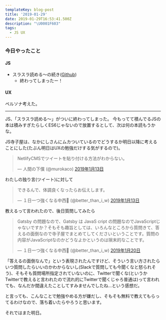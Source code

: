 ```yaml
---
templateKey: blog-post
title: '2019-01-29'
date: 2019-01-29T16:53:41.500Z
description: "\U0001F603"
tags:
  - JS UX
---
```

### 今日やったこと

#### JS
* スラスラ読める〜の続き([Github](https://github.com/murokaco/furigana-programming/commit/76b6d8721b8e6a7251e836792e979d4648cecc5d))
    * 終わってしまったー！

#### UX

ペルソナ考えた。

-----

JS、「スラスラ読める〜」がついに終わってしまった。
今もってて積んでるJSの本は積みすぎたらしくES6じゃないので放置するとして、次は何の本読もうかな。

JS寺子屋は、なかにしさんにムカついているのでどうするか明日以降に考えることにした(たぶん明日はUXの勉強だけする気がするので)。

<blockquote class="twitter-tweet" data-lang="ja"><p lang="ja" dir="ltr">NetlifyCMSでツイートを貼り付ける方法がわからない。</p>&mdash; 人間の下僕 (@murokaco) <a href="https://twitter.com/murokaco/status/1084495584579411968?ref_src=twsrc%5Etfw">2019年1月13日</a></blockquote>
<script async src="https://platform.twitter.com/widgets.js" charset="utf-8"></script>


わたしの独り言(ツイート)に対して

<blockquote class="twitter-tweet" data-lang="ja"><p lang="ja" dir="ltr">できるんで、体調良くなったらお伝えします。</p>&mdash; １日一つ強くなる中西🐶 (@better_than_i_w) <a href="https://twitter.com/better_than_i_w/status/1084505991394152448?ref_src=twsrc%5Etfw">2019年1月13日</a></blockquote>
<script async src="https://platform.twitter.com/widgets.js" charset="utf-8"></script>


教えるって言われたので、後日質問してみたら


<blockquote class="twitter-tweet" data-lang="ja"><p lang="ja" dir="ltr">Gatsby の問題なので、Gatsby は JavaS cript の問題なのでJavaScriptじゃないですか？そもそも趣旨としては、いろんなところから質問きて、答えるの面倒なので寺子屋でまとめてしてくださいということです。質問の内容がJavaScriptなのかどうなよかというのは瑣末的なことです。</p>&mdash; １日一つ強くなる中西🐶 (@better_than_i_w) <a href="https://twitter.com/better_than_i_w/status/1086937252372963329?ref_src=twsrc%5Etfw">2019年1月20日</a></blockquote>
<script async src="https://platform.twitter.com/widgets.js" charset="utf-8"></script>


「答えるの面倒なんで」という表現されたんですけど、そういう言い方されたらいつ質問したらいいのかわからないし(Slackで質問しても今聞くなと怒られそう)、そもそも質問場所指定されていないのに、Twitterで聞くな(というかTwitterで教えると言われたので流れ的にTwitterで聞くじゃろ普通は)って言われても、なんだか間違えたことしてすみませんでしたね…という感想だ。

と言っても、こんなことで勉強やめる方が嫌だし、そもそも無料で教えてもらってるわけなので、落ち着いたらやろうと思います。


それではまた明日。

